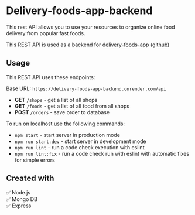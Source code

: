 # Delivery-foods-app-backend

This rest API allows you to use your resources to organize online food delivery from popular fast foods.

This REST API is used as a backend for [delivery-foods-app](delivery-food-app-go.netlify.app) ([github](https://github.com/Andrii-Posternak/delivery-food-app))

## Usage

This REST API uses these endpoints:

Base URL: `https://delivery-foods-app-backend.onrender.com/api`

- **GET** `/shops` - get a list of all shops
- **GET** `/foods` - get a list of all food from all shops
- **POST** `/orders` - save order to database

To run on localhost use the following commands:

- `npm start` - start server in production mode
- `npm run start:dev` - start server in development mode
- `npm run lint` - run a code check execution with eslint
- `npm run lint:fix` - run a code check run with eslint with automatic fixes for simple errors

## Created with

:white_check_mark: Node.js  
:white_check_mark: Mongo DB  
:white_check_mark: Express
